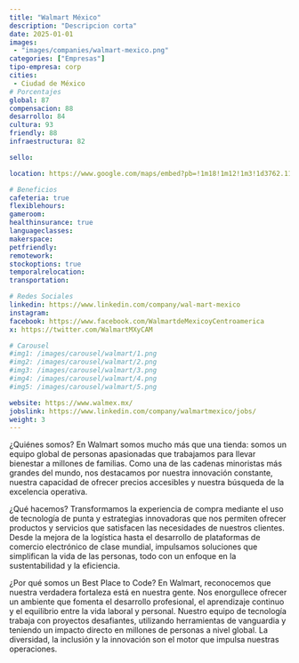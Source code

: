 ```yaml
---
title: "Walmart México"
description: "Descripcion corta"
date: 2025-01-01
images: 
 - "images/companies/walmart-mexico.png"
categories: ["Empresas"]
tipo-empresa: corp
cities: 
 - Ciudad de México
# Porcentajes  
global: 87
compensacion: 88
desarrollo: 84
cultura: 93
friendly: 88
infraestructura: 82  

sello: 

location: https://www.google.com/maps/embed?pb=!1m18!1m12!1m3!1d3762.1122955662713!2d-99.22100262501262!3d19.450724631832543!2m3!1f0!2f0!3f0!3m2!1i1024!2i768!4f13.1!3m3!1m2!1s0x85d20238947e72e9%3A0x6a1a04457c5d78cf!2sCorporativo%20Walmart%20Mexico!5e0!3m2!1ses-419!2smx!4v1738046900348!5m2!1ses-419!2smx

# Beneficios
cafeteria: true
flexiblehours: 
gameroom: 
healthinsurance: true
languageclasses: 
makerspace: 
petfriendly:
remotework: 
stockoptions: true
temporalrelocation: 
transportation: 

# Redes Sociales
linkedin: https://www.linkedin.com/company/wal-mart-mexico
instagram: 
facebook: https://www.facebook.com/WalmartdeMexicoyCentroamerica
x: https://twitter.com/WalmartMXyCAM

# Carousel
#img1: /images/carousel/walmart/1.png
#img2: /images/carousel/walmart/2.png
#img3: /images/carousel/walmart/3.png
#img4: /images/carousel/walmart/4.png
#img5: /images/carousel/walmart/5.png

website: https://www.walmex.mx/
jobslink: https://www.linkedin.com/company/walmartmexico/jobs/
weight: 3
---
```


¿Quiénes somos? 
En Walmart somos mucho más que una tienda: somos un equipo global de personas apasionadas que trabajamos para llevar bienestar a millones de familias. Como una de las cadenas minoristas más grandes del mundo, nos destacamos por nuestra innovación constante, nuestra capacidad de ofrecer precios accesibles y nuestra búsqueda de la excelencia operativa.                                                                                                          

¿Qué hacemos? 
Transformamos la experiencia de compra mediante el uso de tecnología de punta y estrategias innovadoras que nos permiten ofrecer productos y servicios que satisfacen las necesidades de nuestros clientes. Desde la mejora de la logística hasta el desarrollo de plataformas de comercio electrónico de clase mundial, impulsamos soluciones que simplifican la vida de las personas, todo con un enfoque en la sustentabilidad y la eficiencia. 

¿Por qué somos un Best Place to Code? 
En Walmart, reconocemos que nuestra verdadera fortaleza está en nuestra gente. Nos enorgullece ofrecer un ambiente que fomenta el desarrollo profesional, el aprendizaje continuo y el equilibrio entre la vida laboral y personal. Nuestro equipo de tecnología trabaja con proyectos desafiantes, utilizando herramientas de vanguardia y teniendo un impacto directo en millones de personas a nivel global. La diversidad, la inclusión y la innovación son el motor que impulsa nuestras operaciones.